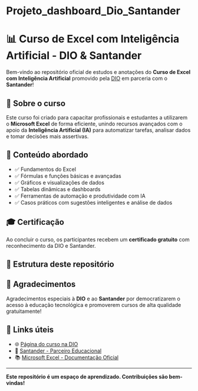 # Projeto_dashboard_Dio_Santander

# 📊 Curso de Excel com Inteligência Artificial - DIO & Santander

Bem-vindo ao repositório oficial de estudos e anotações do **Curso de Excel com Inteligência Artificial** promovido pela [DIO](https://www.dio.me/) em parceria com o **Santander**!

## 🚀 Sobre o curso

Este curso foi criado para capacitar profissionais e estudantes a utilizarem o **Microsoft Excel** de forma eficiente, unindo recursos avançados com o apoio da **Inteligência Artificial (IA)** para automatizar tarefas, analisar dados e tomar decisões mais assertivas.

## 🧠 Conteúdo abordado

- ✅ Fundamentos do Excel
- ✅ Fórmulas e funções básicas e avançadas
- ✅ Gráficos e visualizações de dados
- ✅ Tabelas dinâmicas e dashboards
- ✅ Ferramentas de automação e produtividade com IA
- ✅ Casos práticos com sugestões inteligentes e análise de dados

## 🎓 Certificação

Ao concluir o curso, os participantes recebem um **certificado gratuito** com reconhecimento da DIO e Santander.

## 📁 Estrutura deste repositório

## 🤝 Agradecimentos

Agradecimentos especiais à **DIO** e ao **Santander** por democratizarem o acesso à educação tecnológica e promoverem cursos de alta qualidade gratuitamente!

## 🔗 Links úteis

- 🌐 [Página do curso na DIO](https://www.dio.me)
- 🏦 [Santander - Parceiro Educacional](https://www.santander.com.br)
- 📚 [Microsoft Excel - Documentação Oficial](https://support.microsoft.com/excel)

---

**Este repositório é um espaço de aprendizado. Contribuições são bem-vindas!**
